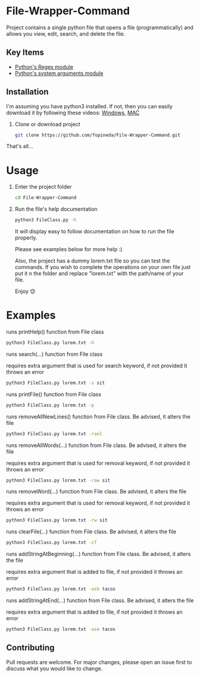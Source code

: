 # File-Wrapper-Command

Project contains a single python file that opens a file (programmatically) and allows you view, edit, search, and delete the file.

## Key Items
* [Python's Regex module](https://docs.python.org/3/library/re.html)
* [Python's system arguments module](https://docs.python.org/3/library/sys.html)


## Installation
I'm assuming you have python3 installed. If not, then you can easily download it by following these videos: [Windows](https://www.youtube.com/watch?v=4Rx_JRkwAjY), [MAC](https://www.youtube.com/watch?v=0hGzGdRQeak)

1. Clone or download project
    ```bash
    git clone https://github.com/fopineda/File-Wrapper-Command.git
    ```
That's all...


# Usage
1. Enter the project folder
    ```bash
    cd File-Wrapper-Command
    ```
2. Run the file's help documentation
    ```bash
    python3 FileClass.py -h
    ```
    It will display easy to follow documentation on how to run the file properly.

    Please see examples below for more help :)

    Also, the project has a dummy lorem.txt file so you can test the commands.
    If you wish to complete the operations on your own file just put it n the folder and replace "lorem.txt" with the path/name of your file.

    Enjoy 😊


# Examples
runs printHelp() function from File class
```bash
python3 FileClass.py lorem.txt -h
```

runs search(...) function from File class

requires extra argument that is used for search keyword, if not provided it throws an error
```bash
python3 FileClass.py lorem.txt -s sit
```
runs printFile() function from File class
```bash
python3 FileClass.py lorem.txt -p
```

runs removeAllNewLines() function from File class. Be advised, it alters the file
```bash
python3 FileClass.py lorem.txt -ranl
```

runs removeAllWords(...) function from File class. Be advised, it alters the file

requires extra argument that is used for removal keyword, if not provided it throws an error
```bash
python3 FileClass.py lorem.txt -raw sit
```

runs removeWord(...) function from File class. Be advised, it alters the file

requires extra argument that is used for removal keyword, if not provided it throws an error
```bash
python3 FileClass.py lorem.txt -rw sit
```
runs clearFile(...) function from File class. Be advised, it alters the file
```bash
python3 FileClass.py lorem.txt -cf
```
runs addStringAtBeginning(...) function from File class. Be advised, it alters the file

requires extra argument that is added to file, if not provided it throws an error
```bash
python3 FileClass.py lorem.txt -asb tacos
```
runs addStringAtEnd(...) function from File class. Be advised, it alters the file

requires extra argument that is added to file, if not provided it throws an error
```bash
python3 FileClass.py lorem.txt -ase tacos
```

## Contributing
Pull requests are welcome. For major changes, please open an issue first to discuss what you would like to change.